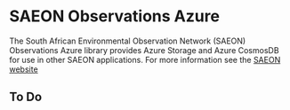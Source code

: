 ﻿# SAEON Observations Azure #
The South African Environmental Observation Network (SAEON) Observations Azure library provides 
Azure Storage and Azure CosmosDB for use in other SAEON applications. 
For more information see the [SAEON website](http://www.SAEON.ac.za)

## To Do
